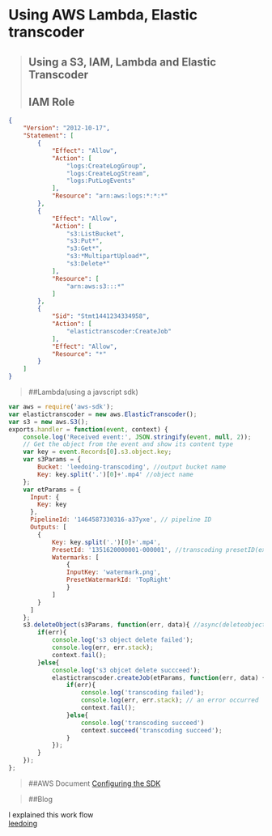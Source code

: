 Using AWS Lambda, Elastic transcoder
====================================================

>## Using a S3, IAM, Lambda and Elastic Transcoder
>## IAM Role
```json
{
    "Version": "2012-10-17",
    "Statement": [
        {
            "Effect": "Allow",
            "Action": [
                "logs:CreateLogGroup",
                "logs:CreateLogStream",
                "logs:PutLogEvents"
            ],
            "Resource": "arn:aws:logs:*:*:*"
        },
        {
            "Effect": "Allow",
            "Action": [
                "s3:ListBucket",
                "s3:Put*",
                "s3:Get*",
                "s3:*MultipartUpload*",
                "s3:Delete*"
            ],
            "Resource": [
                "arn:aws:s3:::*"
            ]
        },
        {
            "Sid": "Stmt1441234334958",
            "Action": [
                "elastictranscoder:CreateJob"
            ],
            "Effect": "Allow",
            "Resource": "*"
        }
    ]
}
```
>##Lambda(using a javscript sdk)
```javascript
var aws = require('aws-sdk');
var elastictranscoder = new aws.ElasticTranscoder();
var s3 = new aws.S3();
exports.handler = function(event, context) {
    console.log('Received event:', JSON.stringify(event, null, 2));
    // Get the object from the event and show its content type
    var key = event.Records[0].s3.object.key;
    var s3Params = {
        Bucket: 'leedoing-transcoding', //output bucket name
        Key: key.split('.')[0]+'.mp4' //object name
    };
    var etParams = {
      Input: {
        Key: key
      },
      PipelineId: '1464587330316-a37yxe', // pipeline ID
      Outputs: [
        {
            Key: key.split('.')[0]+'.mp4',
            PresetId: '1351620000001-000001', //transcoding presetID(ex. gerneric1080p)
            Watermarks: [
                {
                InputKey: 'watermark.png',
                PresetWatermarkId: 'TopRight'
                }
            ]
        }
      ]
    };
    s3.deleteObject(s3Params, function(err, data){ //async(deleteobject, transcoding)
        if(err){
            console.log('s3 object delete failed');
            console.log(err, err.stack);
            context.fail();
        }else{
            console.log('s3 objcet delete succceed');
            elastictranscoder.createJob(etParams, function(err, data) {
                if(err){
                    console.log('transcoding failed');
                    console.log(err, err.stack); // an error occurred
                    context.fail();
                }else{
                    console.log('transcoding succeed')
                    context.succeed('transcoding succeed');
                }
            });
        } 
    });
};
```
>##AWS Document
[Configuring the SDK](http://docs.aws.amazon.com/AWSJavaScriptSDK/latest/AWS/ElasticTranscoder.html)

>##Blog

I explained this work flow </br>
[leedoing](http://blog.leedoing.com/category/Application%20Service/ElasticTranscoder)

